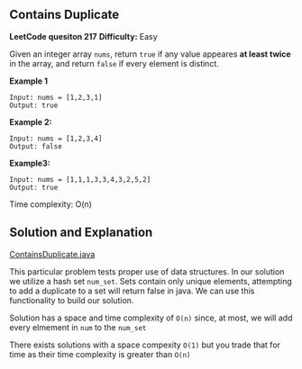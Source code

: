 ## Contains Duplicate

**LeetCode quesiton 217**
**Difficulty:** Easy

Given an integer array ```nums```, return ```true``` if any value appeares **at least twice** in the array, and return ```false``` if every element is distinct.

**Example 1**
```
Input: nums = [1,2,3,1]
Output: true
```
**Example 2:**
```
Input: nums = [1,2,3,4]
Output: false
```

**Example3:**
```
Input: nums = [1,1,1,3,3,4,3,2,5,2]
Output: true
```

Time complexity: O(n)

## Solution and Explanation
[ContainsDuplicate.java](/JavaCodeChallenges/src/com/acanady/challengesolutions/ContainsDuplicate.java)

This particular problem tests proper use of data structures. In our solution
we utilize a hash set ```num_set```. Sets contain only unique elements, attempting to add a duplicate to a set will return false in java. We can use this functionality to build our solution.

Solution has a space and time complexity of ```O(n)``` since, at most, we will add every elmement in ```num``` to the ```num_set```

There exists solutions with a space compexity ```O(1)``` but you trade that for time as their time complexity is greater than ```O(n)```
